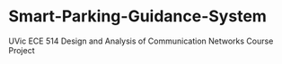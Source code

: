 # Smart-Parking-Guidance-System
UVic ECE 514 Design and Analysis of Communication Networks Course Project
